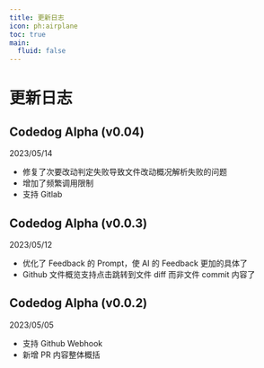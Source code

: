 ```yaml
---
title: 更新日志
icon: ph:airplane
toc: true
main:
  fluid: false
---
```


# 更新日志

## Codedog Alpha (v0.04)

2023/05/14

- 修复了次要改动判定失败导致文件改动概况解析失败的问题
- 增加了频繁调用限制
- 支持 Gitlab

## Codedog Alpha (v0.0.3)

2023/05/12

- 优化了 Feedback 的 Prompt，使 AI 的 Feedback 更加的具体了
- Github 文件概览支持点击跳转到文件 diff 而非文件 commit 内容了

## Codedog Alpha (v0.0.2)

2023/05/05

- 支持 Github Webhook
- 新增 PR 内容整体概括
